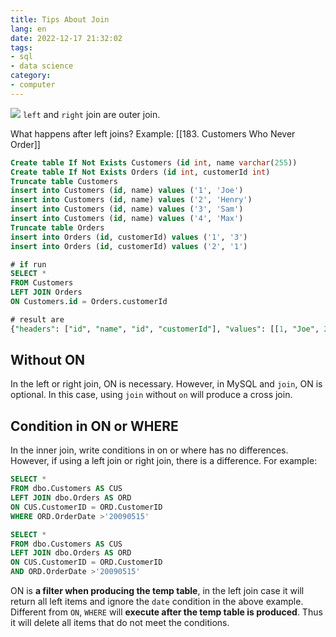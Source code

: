 ```yaml
---
title: Tips About Join
lang: en
date: 2022-12-17 21:32:02
tags:
- sql
- data science
category:
- computer
---
```


![](https://www.runoob.com/wp-content/uploads/2019/01/sql-join.png)
`left` and `right` join are outer join.

What happens after left joins? Example: [[183. Customers Who Never Order]]
```sql
Create table If Not Exists Customers (id int, name varchar(255))
Create table If Not Exists Orders (id int, customerId int)
Truncate table Customers
insert into Customers (id, name) values ('1', 'Joe')
insert into Customers (id, name) values ('2', 'Henry')
insert into Customers (id, name) values ('3', 'Sam')
insert into Customers (id, name) values ('4', 'Max')
Truncate table Orders
insert into Orders (id, customerId) values ('1', '3')
insert into Orders (id, customerId) values ('2', '1')

# if run
SELECT *
FROM Customers
LEFT JOIN Orders
ON Customers.id = Orders.customerId

# result are
{"headers": ["id", "name", "id", "customerId"], "values": [[1, "Joe", 2, 1], [2, "Henry", null, null], [3, "Sam", 1, 3], [4, "Max", null, null]]}
```
## Without ON
In the left or right join, ON is necessary. However, in MySQL and `join`, ON is optional. In this case, using `join` without `on` will produce a cross join.
## Condition in ON or WHERE
In the inner join, write conditions in on or where has no differences. However, if using a left join or right join, there is a difference. For example:
```sql
SELECT *
FROM dbo.Customers AS CUS 
LEFT JOIN dbo.Orders AS ORD 
ON CUS.CustomerID = ORD.CustomerID
WHERE ORD.OrderDate >'20090515'

SELECT *
FROM dbo.Customers AS CUS 
LEFT JOIN dbo.Orders AS ORD 
ON CUS.CustomerID = ORD.CustomerID
AND ORD.OrderDate >'20090515'
```
ON is **a filter when producing the temp table**, in the left join case it will return all left items and ignore the `date` condition in the above example. Different from `ON`, `WHERE` will **execute after the temp table is produced**. Thus it will delete all items that do not meet the conditions.